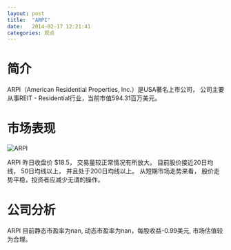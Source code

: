 ```yaml
---
layout: post
title:  "ARPI"
date:   2014-02-17 12:21:41
categories: 观点
---
```


# 简介
ARPI（American Residential Properties, Inc.）是USA著名上市公司，
公司主要从事REIT - Residential行业，当前市值594.31百万美元。

# 市场表现

![ARPI](http://finviz.com/chart.ashx?t=ARPI&ty=c&ta=1&p=d&s=l)

ARPI 昨日收盘价 $18.5，
交易量较正常情况有所放大。
目前股价接近20日均线，
50日均线以上，
并且处于200日均线以上。
从短期市场走势来看，
股价走势平稳，投资者应减少无谓的操作。

# 公司分析
ARPI 目前静态市盈率为nan, 动态市盈率为nan，每股收益-0.99美元,
市场估值较为合理。
